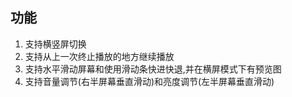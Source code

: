## 功能
1. 支持横竖屏切换
2. 支持从上一次终止播放的地方继续播放
3. 支持水平滑动屏幕和使用滑动条快进快退,并在横屏模式下有预览图
4. 支持音量调节(右半屏幕垂直滑动)和亮度调节(左半屏幕垂直滑动)
